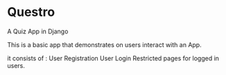 # Questro
 A Quiz App in Django


This is a basic app that demonstrates on users interact with an App.

it consists of :
User Registration
User Login
Restricted pages for logged in users.
